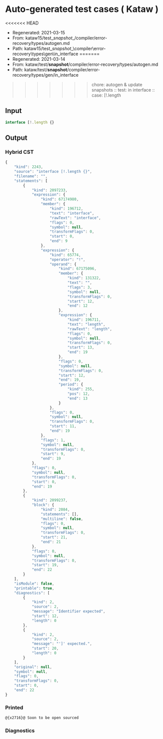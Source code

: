 # Auto-generated test cases ( Kataw )
<<<<<<< HEAD
- Regenerated: 2021-03-15
- From: kataw15/test\__snapshot__/compiler/error-recovery/types/autogen.md
- Path: kataw15/test\__snapshot__\compiler\error-recovery\types\gen\in_interface
=======
- Regenerated: 2021-03-14
- From: kataw/test/__snapshot__/compiler/error-recovery/types/autogen.md
- Path: kataw/test/__snapshot__/compiler/error-recovery/types/gen/in_interface
>>>>>>> chore: autogen & update snapshots
> :: test: in interface
> :: case: [!.length
## Input

`````js
interface [!.length {}
`````

## Output

### Hybrid CST

```javascript
{
    "kind": 2243,
    "source": "interface [!.length {}",
    "filename": "",
    "statements": [
        {
            "kind": 2097233,
            "expression": {
                "kind": 67174980,
                "member": {
                    "kind": 196712,
                    "text": "interface",
                    "rawText": "interface",
                    "flags": 0,
                    "symbol": null,
                    "transformFlags": 0,
                    "start": 0,
                    "end": 9
                },
                "expression": {
                    "kind": 65774,
                    "operator": "!",
                    "operand": {
                        "kind": 67175096,
                        "member": {
                            "kind": 131322,
                            "text": "",
                            "flags": 3,
                            "symbol": null,
                            "transformFlags": 0,
                            "start": 12,
                            "end": 12
                        },
                        "expression": {
                            "kind": 196711,
                            "text": "length",
                            "rawText": "length",
                            "flags": 0,
                            "symbol": null,
                            "transformFlags": 0,
                            "start": 13,
                            "end": 19
                        },
                        "flags": 0,
                        "symbol": null,
                        "transformFlags": 0,
                        "start": 12,
                        "end": 19,
                        "period": {
                            "kind": 255,
                            "pos": 12,
                            "end": 13
                        }
                    },
                    "flags": 0,
                    "symbol": null,
                    "transformFlags": 0,
                    "start": 11,
                    "end": 19
                },
                "flags": 1,
                "symbol": null,
                "transformFlags": 0,
                "start": 9,
                "end": 19
            },
            "flags": 0,
            "symbol": null,
            "transformFlags": 0,
            "start": 0,
            "end": 19
        },
        {
            "kind": 2099237,
            "block": {
                "kind": 2084,
                "statements": [],
                "multiline": false,
                "flags": 0,
                "symbol": null,
                "transformFlags": 0,
                "start": 21,
                "end": 21
            },
            "flags": 0,
            "symbol": null,
            "transformFlags": 0,
            "start": 19,
            "end": 22
        }
    ],
    "isModule": false,
    "printable": true,
    "diagnostics": [
        {
            "kind": 2,
            "source": 2,
            "message": "Identifier expected",
            "start": 12,
            "length": 0
        },
        {
            "kind": 2,
            "source": 2,
            "message": "']' expected.",
            "start": 20,
            "length": 0
        }
    ],
    "original": null,
    "symbol": null,
    "flags": 0,
    "transformFlags": 0,
    "start": 0,
    "end": 22
}
```

### Printed

```javascript
@{x2716}@ Soon to be open sourced
```

### Diagnostics

```javascript

```

